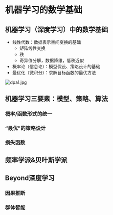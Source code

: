 # 机器学习的数学基础

## 机器学习（深度学习）中的数学基础

- 线性代数：数据表示空间变换的基础
  - 矩阵线性变换
  - 秩
  - 奇异值分解，数据降维，低秩近似
- 概率论（信息论）：模型假设、策略设计的基础
- 最优化（微积分）：求解目标函数的最优方法

![dpa1.jpg](http://pz38o5vs6.bkt.clouddn.com/dpa1.jpg)

## 机器学习三要素：模型、策略、算法

### 概率/函数形式的统一



### “最优"的策略设计

### 损失函数

## 频率学派&贝叶斯学派

## Beyond深度学习

### 因果推断

### 群体智能